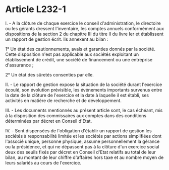 # Article L232-1

<p>I. - A la clôture de chaque exercice le conseil d'administration, le directoire ou les gérants dressent l'inventaire, les comptes annuels conformément aux dispositions de la section 2 du chapitre III du titre II du livre Ier et établissent un rapport de gestion écrit. Ils annexent au bilan :</p><p>1° Un état des cautionnements, avals et garanties donnés par la société. Cette disposition n'est pas applicable aux sociétés exploitant un établissement de crédit, une société de financement ou une entreprise d'assurance ;</p><p>2° Un état des sûretés consenties par elle.</p><p>II. - Le rapport de gestion expose la situation de la société durant l'exercice écoulé, son évolution prévisible, les événements importants survenus entre la date de la clôture de l'exercice et la date à laquelle il est établi, ses activités en matière de recherche et de développement.</p><p>III. - Les documents mentionnés au présent article sont, le cas échéant, mis à la disposition des commissaires aux comptes dans des conditions déterminées par décret en Conseil d'Etat.</p><p>IV. - Sont dispensées de l'obligation d'établir un rapport de gestion les sociétés à responsabilité limitée et les sociétés par actions simplifiées dont l'associé unique, personne physique, assume personnellement la gérance ou la présidence, et qui ne dépassent pas à la clôture d'un exercice social deux des seuils fixés par décret en Conseil d'Etat relatifs au total de leur bilan, au montant de leur chiffre d'affaires hors taxe et au nombre moyen de leurs salariés au cours de l'exercice.</p>